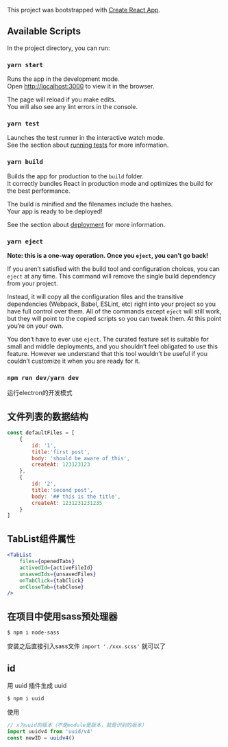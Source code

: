 This project was bootstrapped with [Create React App](https://github.com/facebook/create-react-app).

## Available Scripts

In the project directory, you can run:

### `yarn start`

Runs the app in the development mode.<br />
Open [http://localhost:3000](http://localhost:3000) to view it in the browser.

The page will reload if you make edits.<br />
You will also see any lint errors in the console.

### `yarn test`

Launches the test runner in the interactive watch mode.<br />
See the section about [running tests](https://facebook.github.io/create-react-app/docs/running-tests) for more information.

### `yarn build`

Builds the app for production to the `build` folder.<br />
It correctly bundles React in production mode and optimizes the build for the best performance.

The build is minified and the filenames include the hashes.<br />
Your app is ready to be deployed!

See the section about [deployment](https://facebook.github.io/create-react-app/docs/deployment) for more information.

### `yarn eject`

**Note: this is a one-way operation. Once you `eject`, you can’t go back!**

If you aren’t satisfied with the build tool and configuration choices, you can `eject` at any time. This command will remove the single build dependency from your project.

Instead, it will copy all the configuration files and the transitive dependencies (Webpack, Babel, ESLint, etc) right into your project so you have full control over them. All of the commands except `eject` will still work, but they will point to the copied scripts so you can tweak them. At this point you’re on your own.

You don’t have to ever use `eject`. The curated feature set is suitable for small and middle deployments, and you shouldn’t feel obligated to use this feature. However we understand that this tool wouldn’t be useful if you couldn’t customize it when you are ready for it.

### `npm run dev/yarn dev`

运行electron的开发模式

## 文件列表的数据结构

```js
const defaultFiles = [
    {
        id: '1',
        title:'first post',
        body: 'should be aware of this',
        createAt: 123123123
    },
    {
        id: '2',
        title:'second post',
        body: '## this is the title',
        createAt: 1231231231235
    }
]
```

## TabList组件属性

```jsx
<TabList
    files={openedTabs}
    activedId={activeFileId}
    unsavedIds={unsavedFiles}
    onTabClick={tabClick}
    onCloseTab={tabClose}
/>
```

## 在项目中使用sass预处理器

```shell
$ npm i node-sass
```

安装之后直接引入sass文件 `import './xxx.scss'` 就可以了

## id

用 uuid 插件生成 uuid

```shell
$ npm i uuid
```

使用

```jsx
// x为uuid的版本（不是module是版本，就是识别的版本）
import uuidv4 from 'uuid/v4'
const newID = uuidv4()
```

